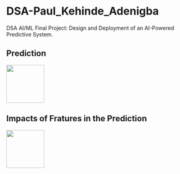 # DSA-Paul_Kehinde_Adenigba
DSA AI/ML Final Project: Design and Deployment of an AI-Powered Predictive System.

## Prediction
<img src="https://github.com/Pauladen/DSA-Paul_Kehinde_Adenigba/tree/main/Sreenshots/prediction.png?raw=true" width="100" height="auto"/>

## Impacts of Fratures in the Prediction
<img src="https://github.com/Pauladen/DSA-Paul_Kehinde_Adenigba/tree/main/Sreenshots/explanations.png?raw=true" width="100" height="auto"/>
